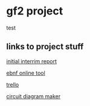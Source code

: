 # gf2 project

test

## links to project stuff

[initial interrim report](https://docs.google.com/document/d/13J--wVBn_TJkKOhSqWX3dsohJQ6f2xr1H8x0ZUKEEas/edit?usp=sharing)

[ebnf online tool](https://mdkrajnak.github.io/ebnftest/)

[trello](https://trello.com/b/tzuCkf8f/gf2)

[circuit diagram maker](https://www.circuit-diagram.org/editor/)
